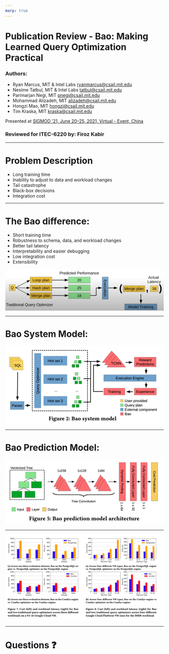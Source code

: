 ```yaml
---
marp: true
---
```


# Publication Review - Bao: Making Learned Query Optimization Practical

### Authors: 
- Ryan Marcus, MIT & Intel Labs <ryanmarcus@csail.mit.edu>
- Nesime Tatbul, MIT & Intel Labs <tatbul@csail.mit.edu>
- Parimarjan Negi, MIT <pnegi@csail.mit.edu>
- Mohammad Alizadeh, MIT <alizadeh@csail.mit.edu>
- Hongzi Mao, MIT <hongzi@csail.mit.edu>
- Tim Kraska, MIT <kraska@csail.mit.edu>

Presented at [SIGMOD ’21, June 20–25, 2021, Virtual - Event, China](https://doi.org/10.1145/3448016.3452838)

### Reviewed for ITEC-6220 by: Firoz Kabir

---
# Problem Description
- Long training time
- Inability to adjust to data and workload changes
- Tail catastrophe
- Black-box decisions
- Integration cost
---

# The Bao difference: 
- Short training time
- Robustness to schema, data, and workload changes
- Better tail latency
- Interpretability and easier debugging
- Low integration cost
- Extensibility

![Multi-Arm Bandit + Thompson Sampling](f_yt_bao_bandit.png)


---

# Bao System Model:
![Bao System Model](f_02_bao_system_model.png)

---

# Bao Prediction Model: 
![Bao Prediction Model](f_05_bao_prediction_model.png)

---

![Bao Cost Comparison](f_07_bao_cost_comparison.png)

---

# Questions :question: